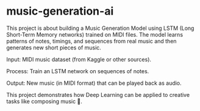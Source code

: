 # music-generation-ai
This project is about building a Music Generation Model using LSTM (Long Short-Term Memory networks) trained on MIDI files. The model learns patterns of notes, timings, and sequences from real music and then generates new short pieces of music.

Input: MIDI music dataset (from Kaggle or other sources).

Process: Train an LSTM network on sequences of notes.

Output: New music (in MIDI format) that can be played back as audio.

This project demonstrates how Deep Learning can be applied to creative tasks like composing music 🎼.
